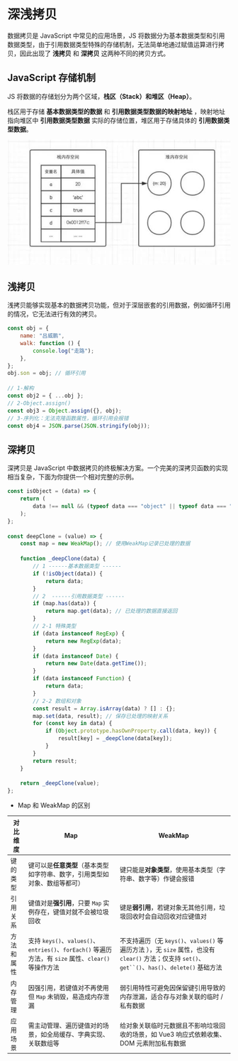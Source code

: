 # 深浅拷贝

数据拷贝是 JavaScript 中常见的应用场景，JS 将数据分为基本数据类型和引用数据类型，由于引用数据类型特殊的存储机制，无法简单地通过赋值运算进行拷贝，因此出现了 **浅拷贝** 和 **深拷贝** 这两种不同的拷贝方式。

## JavaScript 存储机制

JS 将数据的存储划分为两个区域，**栈区（Stack）**和**堆区（Heap）**。

栈区用于存储 **基本数据类型的数据** 和 **引用数据类型数据的映射地址** ，映射地址指向堆区中 **引用数据类型数据** 实际的存储位置，堆区用于存储具体的 **引用数据类型数据**。

![JavaScript存储机制](./深浅拷贝01.png)

## 浅拷贝

浅拷贝能够实现基本的数据拷贝功能，但对于深层嵌套的引用数据，例如循环引用的情况，它无法进行有效的拷贝。

```js
const obj = {
	name: "吕威鹏",
	walk: function () {
		console.log("走路");
	},
};
obj.son = obj; // 循环引用

// 1-解构
const obj2 = { ...obj };
// 2-Object.assign()
const obj3 = Object.assign({}, obj);
// 3-序列化：无法克隆函数属性，循环引用会报错
const obj4 = JSON.parse(JSON.stringify(obj));
```

## 深拷贝

深拷贝是 JavaScript 中数据拷贝的终极解决方案。一个完美的深拷贝函数的实现相当复杂，下面为你提供一个相对完整的示例。

```js
const isObject = (data) => {
	return (
		data !== null && (typeof data === "object" || typeof data === "function")
	);
};

const deepClone = (value) => {
	const map = new WeakMap(); // 使用WeakMap记录已处理的数据

	function _deepClone(data) {
		// 1 ------基本数据类型 ------
		if (!isObject(data)) {
			return data;
		}
		// 2  ------引用数据类型 ------
		if (map.has(data)) {
			return map.get(data); // 已处理的数据直接返回
		}
		// 2-1 特殊类型
		if (data instanceof RegExp) {
			return new RegExp(data);
		}
		if (data instanceof Date) {
			return new Date(data.getTime());
		}
		if (data instanceof Function) {
			return data;
		}
		// 2-2 数组和对象
		const result = Array.isArray(data) ? [] : {};
		map.set(data, result); // 保存已处理的映射关系
		for (const key in data) {
			if (Object.prototype.hasOwnProperty.call(data, key)) {
				result[key] = _deepClone(data[key]);
			}
		}
		return result;
	}

	return _deepClone(value);
};
```

- Map 和 WeakMap 的区别

| **对比维度** | **Map**                                                                                              | **WeakMap**                                                                                                                                         |
| ------------ | ---------------------------------------------------------------------------------------------------- | --------------------------------------------------------------------------------------------------------------------------------------------------- |
| 键的类型     | 键可以是**任意类型**（基本类型如字符串、数字，引用类型如对象、数组等都可）                           | 键只能是**对象类型**，使用基本类型（字符串、数字等）作键会报错                                                                                      |
| 引用关系     | 键值对是**强引用**，只要 `Map` 实例存在，键值对就不会被垃圾回收                                      | 键是**弱引用**，若键对象无其他引用，垃圾回收时会自动回收对应键值对                                                                                  |
| 方法和属性   | 支持 `keys()`、`values()`、`entries()`、`forEach()` 等遍历方法，有 `size` 属性、`clear()` 等操作方法 | 不支持遍历（无 `keys()`、`values()` 等遍历方法 ），无 `size` 属性，也没有 `clear()` 方法；仅支持 `set()`、` get``() `、`has()`、`delete()` 基础方法 |
| 内存管理     | 因强引用，若键值对不再使用但 `Map` 未销毁，易造成内存泄漏                                            | 弱引用特性可避免因保留键引用导致的内存泄漏，适合存与对象关联的临时 / 私有数据                                                                       |
| 应用场景     | 需主动管理、遍历键值对的场景，如全局缓存、字典实现、关联数组等                                       | 给对象关联临时元数据且不影响垃圾回收的场景，如 Vue3 响应式依赖收集、DOM 元素附加私有数据                                                            |
